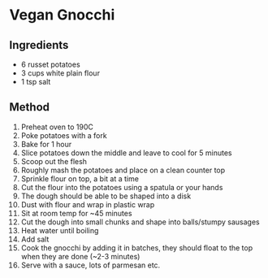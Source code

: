 # Vegan Gnocchi

## Ingredients
* 6 russet potatoes
* 3 cups white plain flour
* 1 tsp salt

## Method
1. Preheat oven to 190C
2. Poke potatoes with a fork
3. Bake for 1 hour
4. Slice potatoes down the middle and leave to cool for 5 minutes
5. Scoop out the flesh
6. Roughly mash the potatoes and place on a clean counter top
7. Sprinkle flour on top, a bit at a time
8. Cut the flour into the potatoes using a spatula or your hands
9. The dough should be able to be shaped into a disk
10. Dust with flour and wrap in plastic wrap
11. Sit at room temp for ~45 minutes
12. Cut the dough into small chunks and shape into balls/stumpy sausages
13. Heat water until boiling
14. Add salt
15. Cook the gnocchi by adding it in batches, they should float to the top when they are done (~2-3 minutes)
16. Serve with a sauce, lots of parmesan etc.
